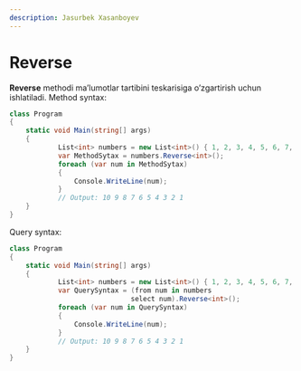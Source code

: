 ```yaml
---
description: Jasurbek Xasanboyev
---
```

# Reverse
**Reverse** methodi ma’lumotlar tartibini teskarisiga o’zgartirish uchun ishlatiladi. 
Method syntax:
```csharp
class Program
{
    static void Main(string[] args)
    {
            List<int> numbers = new List<int>() { 1, 2, 3, 4, 5, 6, 7, 8, 9, 10 };
            var MethodSytax = numbers.Reverse<int>();
            foreach (var num in MethodSytax)
            {
                Console.WriteLine(num);
            }
            // Output: 10 9 8 7 6 5 4 3 2 1
    }
}
```
Query syntax:
```csharp
class Program
{
    static void Main(string[] args)
    {
            List<int> numbers = new List<int>() { 1, 2, 3, 4, 5, 6, 7, 8, 9, 10 };
            var QuerySyntax = (from num in numbers
                              select num).Reverse<int>();
            foreach (var num in QuerySyntax)
            {
                Console.WriteLine(num);
            }
            // Output: 10 9 8 7 6 5 4 3 2 1
    }
}
```

